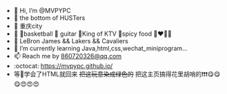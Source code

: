 - 👋 Hi, I’m @MVPYPC
- :school: the bottom of HUSTers
- :triangular_flag_on_post: 重庆city
- :gift_heart: :basketball:basketball :guitar: guitar :microphone:King of KTV :tongue:spicy food 👩‍❤️‍👨:peach:
- :basketball: LeBron James && Lakers && Cavaliers 
- 🌱 I’m currently learning Java,html,css,wechat_miniprogram...
- 📫 Reach me by 860720326@qq.com
- :octocat: https://mvpypc.github.io/
- 等:older_man:学会了HTML就回来 ~~把这玩意染成绿色的~~ 把这主页搞得花里胡哨的:exclamation::exclamation::exclamation::yum::yum::yum::heart_eyes::heart_eyes::heart_eyes:
<!---
MVPYPC/MVPYPC is a ✨ special ✨ repository because its `README.md` (this file) appears on your GitHub profile.
You can click the Preview link to take a look at your changes.
--->

